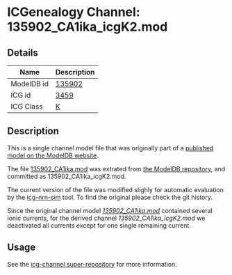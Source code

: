 # ICGenealogy Channel: 135902\_CA1ika\_icgK2.mod

## Details

Name | Description
---- | -----------
ModelDB id | [135902](http://senselab.med.yale.edu/ModelDB/ShowModel.cshtml?model=135902)
ICG id | [3459](http://icg.neurotheory.ox.ac.uk/channels/1/3459)
ICG Class | [K](http://icg.neurotheory.ox.ac.uk/channels/1)

## Description

This is a single channel model file that was originally part of a [published model on the ModelDB website](http://senselab.med.yale.edu/ModelDB/ShowModel.cshtml?model=135902).


The file [135902\_CA1ika.mod](135902_CA1ika_icgK2.mod) was extrated from [the ModelDB repository](http://senselab.med.yale.edu/ModelDB/ShowModel.cshtml?model=135902), and committed as 135902\_CA1ika\_icgK2.mod.

The current version of the file was modified slighly for automatic evaluation by the [icg-nrn-sim](https://github.com/icgenealogy/icg-nrn-sim) tool. To find the original please check the git history.

Since the original channel model *[135902\_CA1ika.mod](http://senselab.med.yale.edu/ModelDB/ShowModel.cshtml?model=135902)* contained several ionic currents, for the derived channel *135902\_CA1ika\_icgK2.mod* we deactivated all currents except for one single remaining current.


## Usage

See the [icg-channel super-repository](https://github.com/icgenealogy/icg-channels) for more information.